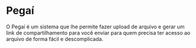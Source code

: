 # Pegaí

O Pegaí é um sistema que lhe permite fazer upload de arquivo e gerar um link de compartilhamento para você enviar para quem precisa ter acesso ao arquivo de forma fácil e descomplicada.
